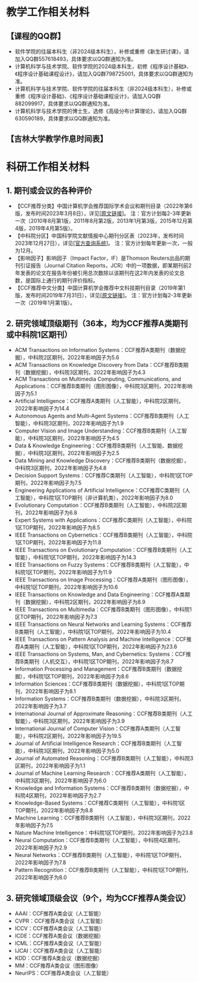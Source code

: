 # 教学工作相关材料

## 【课程的QQ群】
+ 软件学院的往届本科生（非2024级本科生），补修或重修《新生研讨课》，请加入QQ群557618493，具体要求以QQ群通知为准。
+ 计算机科学与技术学院、软件学院的2024级本科生，初修《程序设计基础》、《程序设计基础课程设计》，请加入QQ群798725001，具体要求以QQ群通知为准。
+ 计算机科学与技术学院、软件学院的往届本科生（非2024级本科生），补修或重修《程序设计基础》、《程序设计基础课程设计》，请加入QQ群882099917，具体要求以QQ群通知为准。
+ 计算机科学与技术学院的博士生，选修《高级分布计算理论》，请加入QQ群630590189，具体要求以QQ群通知为准。

## 【吉林大学教学作息时间表】

# 科研工作相关材料

## 1. 期刊或会议的各种评价
+ 【CCF推荐分类】中国计算机学会推荐国际学术会议和期刊目录（2022年第6版，发布时间2023年3月8日），详见[<A href="https://www.ccf.org.cn/Academic_Evaluation/By_category/" target="_black">原文链接</A>]。
注：官方计划每2-3年更新一次（2010年8月第1版，2011年8月第2版，2013年1月第3版，2015年12月第4版，2019年4月第5版）。
+ 【中科院分区】中国科学院文献情报中心期刊分区表（2023年，发布时间2023年12月27日），详见[<A href="https://www.fenqubiao.com/" target="_black">官方查询系统</A>]。
注：官方计划每年更新一次，一般为12月。
+ 【影响因子】影响因子（Impact Factor，IF）是Thomson Reuters出品的期刊引证报告（Journal Citation Reports，JCR）中的一项数据，即某期刊前2年发表的论文在报告年份被引用总次数除以该期刊在这2年内发表的论文总数，是国际上通行的期刊评价指标。
+ 【CCF推荐中文分类】中国计算机学会推荐中文科技期刊目录（2019年第1版，发布时间2019年7月31日），详见[<A href="https://www.ccf.org.cn/Focus/2019-07-31/667609.shtml" target="_black">原文链接</A>]。
注：官方计划每2-3年更新一次（2019年1月第1版）。

## 2. 研究领域顶级期刊（36本，均为CCF推荐A类期刊或中科院1区期刊）
+ ACM Transactions on Information Systems：CCF推荐A类期刊（数据挖掘），中科院2区期刊，2022年影响因子为5.6
+ ACM Transactions on Knowledge Discovery from Data：CCF推荐B类期刊（数据挖掘），中科院3区期刊，2022年影响因子为4.3
+ ACM Transactions on Multimedia Computing, Communications, and Applications：CCF推荐B类期刊（图形图像），中科院3区期刊，2022年影响因子为5.1
+ Artificial Intelligence：CCF推荐A类期刊（人工智能），中科院2区期刊，2022年影响因子为14.4
+ Autonomous Agents and Multi-Agent Systems：CCF推荐B类期刊（人工智能），中科院3区期刊，2022年影响因子为1.9
+ Computer Vision and Image Understanding：CCF推荐B类期刊（人工智能），中科院3区期刊，2022年影响因子为4.5
+ Data & Knowledge Engineering：CCF推荐B类期刊（人工智能、数据挖掘），中科院3区期刊，2022年影响因子为2.5
+ Data Mining and Knowledge Discovery：CCF推荐B类期刊（数据挖掘），中科院3区期刊，2022年影响因子为4.8
+ Decision Support Systems：CCF推荐C类期刊（人工智能），中科院1区TOP期刊，2022年影响因子为7.5
+ Engineering Applications of Artificial Intelligence：CCF推荐C类期刊（人工智能），中科院1区TOP期刊（非计算机类），2022年影响因子为8.0
+ Evolutionary Computation：CCF推荐B类期刊（人工智能），中科院2区期刊，2022年影响因子为6.8
+ Expert Systems with Applications：CCF推荐C类期刊（人工智能），中科院1区TOP期刊，2022年影响因子为8.5
+ IEEE Transactions on Cybernetics：CCF推荐B类期刊（人工智能），中科院1区TOP期刊，2022年影响因子为11.8
+ IEEE Transactions on Evolutionary Computation：CCF推荐B类期刊（人工智能），中科院1区TOP期刊，2022年影响因子为14.3
+ IEEE Transactions on Fuzzy Systems：CCF推荐B类期刊（人工智能），中科院1区TOP期刊，2022年影响因子为11.9
+ IEEE Transactions on Image Processing：CCF推荐A类期刊（图形图像），中科院1区TOP期刊，2022年影响因子为10.6
+ IEEE Transactions on Knowledge and Data Engineering：CCF推荐A类期刊（数据挖掘），中科院2区期刊，2022年影响因子为8.9
+ IEEE Transactions on Multimedia：CCF推荐B类期刊（图形图像），中科院1区TOP期刊，2022年影响因子为7.3
+ IEEE Transactions on Neural Networks and Learning Systems：CCF推荐B类期刊（人工智能），中科院1区TOP期刊，2022年影响因子为10.4
+ IEEE Transactions on Pattern Analysis and Machine Intelligence：CCF推荐A类期刊（人工智能），中科院1区TOP期刊，2022年影响因子为23.6
+ IEEE Transactions on Systems, Man, and Cybernetics: Systems：CCF推荐B类期刊（人机交互），中科院1区TOP期刊，2022年影响因子为8.7
+ Information Processing and Management：CCF推荐B类期刊（数据挖掘），中科院1区TOP期刊，2022年影响因子为8.6
+ Information Sciences：CCF推荐B类期刊（数据挖掘），中科院1区TOP期刊，2022年影响因子为8.1
+ Information Systems：CCF推荐B类期刊（数据挖掘），中科院3区期刊，2022年影响因子为3.7
+ International Journal of Approximate Reasoning：CCF推荐B类期刊（人工智能），中科院3区期刊，2022年影响因子为3.9
+ International Journal of Computer Vision：CCF推荐A类期刊（人工智能），中科院2区期刊，2022年影响因子为19.5
+ Journal of Artificial Intelligence Research：CCF推荐B类期刊（人工智能），中科院3区期刊，2022年影响因子为5.0
+ Journal of Automated Reasoning：CCF推荐B类期刊（人工智能），中科院3区期刊，2022年影响因子为1.1
+ Journal of Machine Learning Research：CCF推荐A类期刊（人工智能），中科院3区期刊，2022年影响因子为6.0
+ Knowledge and Information Systems：CCF推荐B类期刊（数据挖掘），中科院4区期刊，2022年影响因子为2.7
+ Knowledge-Based Systems：CCF推荐C类期刊（人工智能），中科院1区TOP期刊，2022年影响因子为8.8
+ Machine Learning：CCF推荐B类期刊（人工智能），中科院3区期刊，2022年影响因子为7.5
+ Nature Machine Intelligence：中科院1区TOP期刊，2022年影响因子为23.8
+ Neural Computation：CCF推荐B类期刊（人工智能），中科院4区期刊，2022年影响因子为2.9
+ Neural Networks：CCF推荐B类期刊（人工智能），中科院1区TOP期刊，2022年影响因子为7.8
+ Pattern Recognition：CCF推荐B类期刊（人工智能），中科院1区TOP期刊，2022年影响因子为8.0

## 3. 研究领域顶级会议（9个，均为CCF推荐A类会议）
+ AAAI：CCF推荐A类会议（人工智能）
+ CVPR：CCF推荐A类会议（人工智能）
+ ICCV：CCF推荐A类会议（人工智能）
+ ICDE：CCF推荐A类会议（数据挖掘）
+ ICML：CCF推荐A类会议（人工智能）
+ IJCAI：CCF推荐A类会议（人工智能）
+ KDD：CCF推荐A类会议（数据挖掘）
+ MM：CCF推荐A类会议（图形图像）
+ NeurIPS：CCF推荐A类会议（人工智能）
